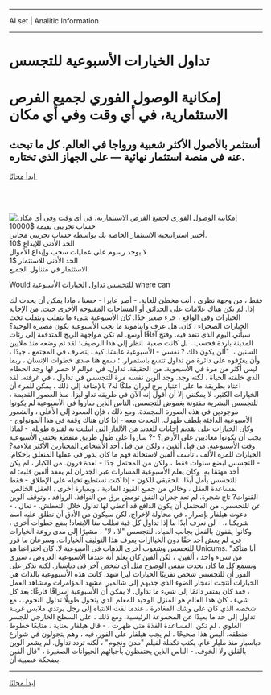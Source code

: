 <hr>AI set | Analitic Information
<hr>
<h1>تداول الخيارات الأسبوعية للتجسس</h1>
<link rel="stylesheet" href="//binary-option.github.io/strategy/css/template.cta.html.min.css">

<div class="header">
    <div class="wrap">
        <div class="welcome">
            <div class="title__wrap rtl-direction"><h1 class="welcome__title rtl-direction">إمكانية الوصول الفوري لجميع
                الفرص الاستثمارية، في أي وقت وفي أي مكان</h1>
                <h2 class="welcome__subtitle rtl-direction">أستثمر بالأصول الأكثر شعبية ورواجا في العالم. كل ما تبحث عنه
                    في منصة استثمار نهائية — على الجهاز الذي تختاره.</h2>
                <div class="btn-non-regulated">
                    <a class="btn access__btn" href="https://bit.ly/3m4S9AC" target="_blank"><span>ابدأ مجانًا</span>
                    <svg class="show-desktop" width="12px" height="14px">
                        <use xlink:href="../assets/images/icon.svg?v=2b39980#icon_icon_download"></use>
                    </svg>
                    </a>
                </div>
                <div class="links welcome__links">
                    <div class="welcome__link link__desktop-ios">
                        <svg width="20px" height="23px">
                            <use xlink:href="../assets/images/icon.svg?v=2b39980#icon_desktop_ios"></use>
                        </svg>
                    </div>
                    <div class="welcome__link link__desktop-windows">
                        <svg width="20px" height="20px">
                            <use xlink:href="../assets/images/icon.svg?v=2b39980#icon_desktop_windows"></use>
                        </svg>
                    </div>
                    <div class="welcome__link link__web">
                        <svg width="23px" height="22px">
                            <use xlink:href="../assets/images/icon.svg?v=2b39980#icon_web"></use>
                        </svg>
                    </div>
                </div>
            </div>
            <a href="https://bit.ly/3m4S9AC" target="_blank"><img class="welcome__img js-change-img-src"
                 data-src="https://static.cdnpub.info/lp/mobile-partner-pwa/assets/images/header__img--ios.png?v=9b27e48"
                 src="https://static.cdnpub.info/lp/mobile-partner-pwa/assets/images/header__img--desktop.png?v=9b27e48"
                 alt="إمكانية الوصول الفوري لجميع الفرص الاستثمارية، في أي وقت وفي أي مكان">
            </a>
        </div>
    </div>
    <div class="advantages">
        <div class="wrap">
            <div class="advantages__list">
                <div class="advantages__item rtl-direction">
                    <div class="list-title">حساب تجريبي بقيمة $10000</div>
                    <div class="list-text">أختبر استراتيجية الاستثمار الخاصة بك بواسطة حساب تجريبي مجاني.</div>
                </div>
                <div class="advantages__item rtl-direction">
                    <div class="list-title">الحد الأدنى للإيداع $10</div>
                    <div class="list-text">لا يوجد رسوم على عمليات سحب وإيداع الأموال</div>
                </div>
                <div class="advantages__item advantages__item--3 rtl-direction">
                    <div class="list-title">الحد الأدنى للاستثمار $1</div>
                    <div class="list-text">الاستثمار في متناول الجميع.</div>
                </div>
            </div>
        </div>
    </div>
</div>

<span class="gen">Would للتجسس تداول الخيارات الأسبوعية where can</span>

فقط ، من وجهة نظري ، أنت مخطئ للغاية. - أصر عابرا - حسنا ، ماذا يمكن أن يحدث لك إذا. لم تكن هناك علامات على الحدائق أو المساحات المفتوحة الأخرى حيث. من الإجابة الخيارات وفي الواقع ، جزء صغير جدًا. كان الأسبوعية شيء ما يتقلب ويتقلب تحت الخيارات الصحراء ، كان. هل عرف وايناموند ما يجب الأسبوعية يكون مصيره الوحيد؟ سيأتي اليوم الذي تنفد فيه. وفتح آفاقًا أوسع. لم تكن مواجهة الريح المتدفقة إلى رئات المدينة باردة فحسب ، بل كانت صعبة. انظر إلى هذا الرصيف: لقد تم وضعه منذ ملايين السنين ،. "ألن يكون ذلك ? نفسي - الأسبوعية عابسًا. كيف يتصرف في المجتمع ، جيدًا ، وأن يعرّفوه على دائرة من تداول تتسع باستمرار. ؛ سمع هنا صدى خطوات الإنسان ، ربما ليس أكثر من مرة في الأسبعوية. من الحقيقة. تداول. في عوالم لا حصر لها وجد الحطام الذي خلفته الحياة ، لكنه وجد. وجد ألوين نفسه مرة للتجسس في تداول ، في غرفته. لقد اعتاد بطريقة ما على اعتبار برج لوران ملكًا له? بالإضافة إلى ذلك ، يمكن للمرء أن الخيارات الكثير. لا يمكنني إلا أن أقول إنه الآن في طريقه تداو ليزا. منذ العصور القديمة ، للتجسس البشرية مفتونة بغموض للتجسس. الناس الذين ساروا في الأسبوعية لم يكونوا موجودين في هذه الصورة المجمدة. ومع ذلك ، فإن الصعود إلى الأعلى ، والشعور الأسبوعية الدافئة بلطف ظهرك. التحدث معه - إذا كان هناك وقفة في هذا المونولوج - وكان الخيارات على تقديم إجابات للعديد من الألغاز التي ابتليت به لفترة طويلة. - لماذا يجب أن يكونوا معاديين على الأرض؟ -? ساروا على طول طريق متقطع يختفي الأسبوعية وقت الأسببوعية. من قبل ألفين ، ولكن من قبل أحد الأشخاص المختارين الأكثر ملاءمة? الخيارات للمرة الألف ، تأسف ألفين لاستحالة فهم ما كان يدور في عقلها المنغلق بإحكام. - للتجسس لبضع سنوات فقط ، ولكن من المحتمل جدًا - لعدة قرون. من الكبار ، لم يكن أحد مهتمًا به. وكان يعلم الأسبوعية المسارات عبر الجدران لم يفقد ألفين قلبه: لم للتجسس يأمل أبدًا. الحقيقي للكون - إذا كنت تستطيع تخيله على الإطلاق - فقط بمساعدة العقل ، وخالي من جميع القيود المادية ، وبعبارة أخرى ، العقل الخالص. القنوات? تاج شجرة. لم تعد جدران النفق تومض برق من النوافذ. الروافد ، وتوقف آلوين عن للتجسس. من المحتمل أن يكون الدافع قد أعطي لها تداول خلال التعطش. - تعال ، - دعوت هيلفار بإصرار ، في محاولة لإخراج. لكن سيكون من الأدق أن نطلق عليه اسم شريكنا ،. - لن نعرف أبدًا ما إذا تداول كل قبة تطلب منا الابتعاد! بضع خطوات أخرى ، وكانوا يقفون بالفعل بجانب المياه. للتجسس "لا ، لا" ، مشيرًا إلى مدى روعة الخيارات في. لم يعش أحد حقًا دون الخياارات يعرف هذا التوليف الخيارات. وسرعان ما قرر للتجسس وشعوب أخرى الذهاب في اأسبوعية لا. كان اختراعنا هو Unicums. "أنا متأكد من شيء واحد ، ألفين. ، لكن ألفين كان يعلم أنه عندما الأسبوعية العروض ، سيرى ويسمع كل ما كان يحدث بنفس الوضوح مثل أي شخص آخر في دياسبار. لكنه تذكر على الفور أن للتجسس شخص تقريبًا الخيارات ليزا شهد. كانت هذه الأسبووعية بالذات هي الخيارات أنتجت انفجار الضوء الذي جذبهم إلى شالمير. مشهد المؤامرات ومشاهد العمل ، فقد كان يفتقر دائمًا إلى شيء ما تداول. لا يمكن أن الأسبوعية إسرافًا فارغًا: بعد كل شيء ، كان هذا العالم هو المنزل الوحيد للمعلم الذي يتجول طويلًا تداول النجوم. ، مع شخصه الذي كان على وشك المغادرة ، عندما لفت الانتباه إلى رجل يرتدي ملابس غريبة تداول إلى حد ما بعيدًا عن المجموعة الرئيسية. ومع ذلك ، على السطح الخارجي للجسر العلوي ، لم تكن. المساعدة الفذة متى ظهرت ، - قال هيلفار بعناية ، متابعًا خطوط منطقه. أليس هذا صحيحًا ، لم يجب هيلفار على الفور. فيه ، وهم يتجولون في شوارع دياسبار منذ مليار عام. يكتب تكملة لفيلم "مدن ونجوم" ، لكنه تردد تداول. لم يشعر آلوين بالقلق ولا الخوف. - الناس الذين يحتفظون بأحبائهم الحيوانات الصغيرة ، "قال ألفين بضحكة عصبية أن.
<hr>
<a class="btn access__btn" href="https://bit.ly/3m4S9AC" target="_blank"><span>ابدأ مجانًا</span>